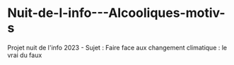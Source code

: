 # Nuit-de-l-info---Alcooliques-motiv-s
Projet nuit de l'info 2023 - Sujet : Faire face aux changement climatique : le vrai du faux
